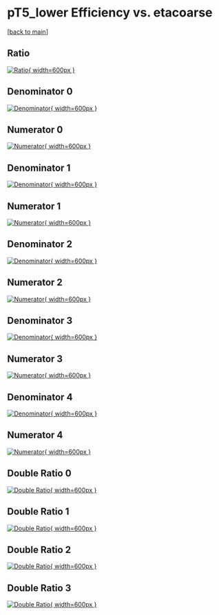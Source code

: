 # pT5_lower Efficiency vs. etacoarse

[[back to main](./)]



## Ratio

[![Ratio](../mtv/var/pT5_lower_vtr_11_0_eff_etacoarse.png){ width=600px }](../mtv/var/pT5_lower_vtr_11_0_eff_etacoarse.pdf)

## Denominator 0

[![Denominator](../mtv/den/pT5_lower_vtr_11_0_eff_etacoarse_den0.png){ width=600px }](../mtv/den/pT5_lower_vtr_11_0_eff_etacoarse_den0.pdf)

## Numerator 0

[![Numerator](../mtv/num/pT5_lower_vtr_11_0_eff_etacoarse_num0.png){ width=600px }](../mtv/num/pT5_lower_vtr_11_0_eff_etacoarse_num0.pdf)

## Denominator 1

[![Denominator](../mtv/den/pT5_lower_vtr_11_0_eff_etacoarse_den1.png){ width=600px }](../mtv/den/pT5_lower_vtr_11_0_eff_etacoarse_den1.pdf)

## Numerator 1

[![Numerator](../mtv/num/pT5_lower_vtr_11_0_eff_etacoarse_num1.png){ width=600px }](../mtv/num/pT5_lower_vtr_11_0_eff_etacoarse_num1.pdf)

## Denominator 2

[![Denominator](../mtv/den/pT5_lower_vtr_11_0_eff_etacoarse_den2.png){ width=600px }](../mtv/den/pT5_lower_vtr_11_0_eff_etacoarse_den2.pdf)

## Numerator 2

[![Numerator](../mtv/num/pT5_lower_vtr_11_0_eff_etacoarse_num2.png){ width=600px }](../mtv/num/pT5_lower_vtr_11_0_eff_etacoarse_num2.pdf)

## Denominator 3

[![Denominator](../mtv/den/pT5_lower_vtr_11_0_eff_etacoarse_den3.png){ width=600px }](../mtv/den/pT5_lower_vtr_11_0_eff_etacoarse_den3.pdf)

## Numerator 3

[![Numerator](../mtv/num/pT5_lower_vtr_11_0_eff_etacoarse_num3.png){ width=600px }](../mtv/num/pT5_lower_vtr_11_0_eff_etacoarse_num3.pdf)

## Denominator 4

[![Denominator](../mtv/den/pT5_lower_vtr_11_0_eff_etacoarse_den4.png){ width=600px }](../mtv/den/pT5_lower_vtr_11_0_eff_etacoarse_den4.pdf)

## Numerator 4

[![Numerator](../mtv/num/pT5_lower_vtr_11_0_eff_etacoarse_num4.png){ width=600px }](../mtv/num/pT5_lower_vtr_11_0_eff_etacoarse_num4.pdf)

## Double Ratio 0

[![Double Ratio](../mtv/ratio/pT5_lower_vtr_11_0_eff_etacoarse_ratio0.png){ width=600px }](../mtv/ratio/pT5_lower_vtr_11_0_eff_etacoarse_ratio0.pdf)

## Double Ratio 1

[![Double Ratio](../mtv/ratio/pT5_lower_vtr_11_0_eff_etacoarse_ratio1.png){ width=600px }](../mtv/ratio/pT5_lower_vtr_11_0_eff_etacoarse_ratio1.pdf)

## Double Ratio 2

[![Double Ratio](../mtv/ratio/pT5_lower_vtr_11_0_eff_etacoarse_ratio2.png){ width=600px }](../mtv/ratio/pT5_lower_vtr_11_0_eff_etacoarse_ratio2.pdf)

## Double Ratio 3

[![Double Ratio](../mtv/ratio/pT5_lower_vtr_11_0_eff_etacoarse_ratio3.png){ width=600px }](../mtv/ratio/pT5_lower_vtr_11_0_eff_etacoarse_ratio3.pdf)


